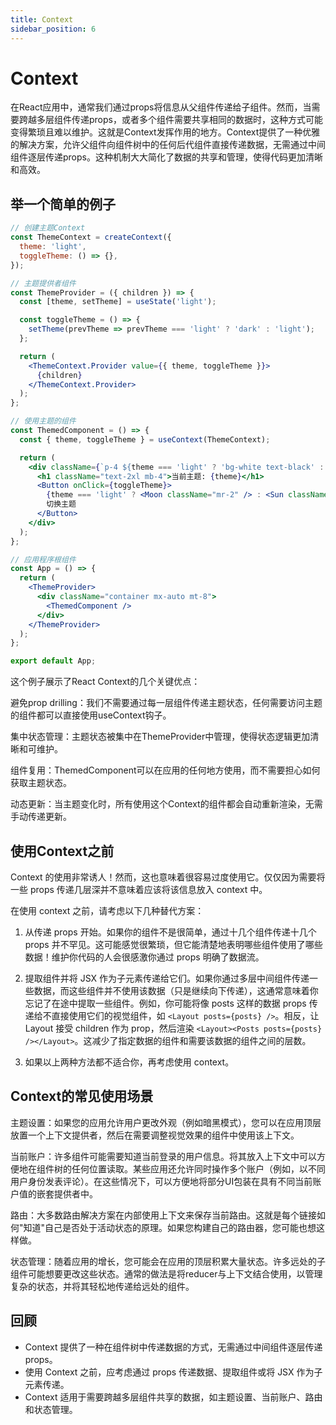 ```yaml
---
title: Context
sidebar_position: 6
---
```


# Context

在React应用中，通常我们通过props将信息从父组件传递给子组件。然而，当需要跨越多层组件传递props，或者多个组件需要共享相同的数据时，这种方式可能变得繁琐且难以维护。这就是Context发挥作用的地方。Context提供了一种优雅的解决方案，允许父组件向组件树中的任何后代组件直接传递数据，无需通过中间组件逐层传递props。这种机制大大简化了数据的共享和管理，使得代码更加清晰和高效。


## 举一个简单的例子

```jsx
// 创建主题Context
const ThemeContext = createContext({
  theme: 'light',
  toggleTheme: () => {},
});

// 主题提供者组件
const ThemeProvider = ({ children }) => {
  const [theme, setTheme] = useState('light');

  const toggleTheme = () => {
    setTheme(prevTheme => prevTheme === 'light' ? 'dark' : 'light');
  };

  return (
    <ThemeContext.Provider value={{ theme, toggleTheme }}>
      {children}
    </ThemeContext.Provider>
  );
};

// 使用主题的组件
const ThemedComponent = () => {
  const { theme, toggleTheme } = useContext(ThemeContext);

  return (
    <div className={`p-4 ${theme === 'light' ? 'bg-white text-black' : 'bg-gray-800 text-white'}`}>
      <h1 className="text-2xl mb-4">当前主题: {theme}</h1>
      <Button onClick={toggleTheme}>
        {theme === 'light' ? <Moon className="mr-2" /> : <Sun className="mr-2" />}
        切换主题
      </Button>
    </div>
  );
};

// 应用程序根组件
const App = () => {
  return (
    <ThemeProvider>
      <div className="container mx-auto mt-8">
        <ThemedComponent />
      </div>
    </ThemeProvider>
  );
};

export default App;
```

这个例子展示了React Context的几个关键优点：

避免prop drilling：我们不需要通过每一层组件传递主题状态，任何需要访问主题的组件都可以直接使用useContext钩子。

集中状态管理：主题状态被集中在ThemeProvider中管理，使得状态逻辑更加清晰和可维护。

组件复用：ThemedComponent可以在应用的任何地方使用，而不需要担心如何获取主题状态。

动态更新：当主题变化时，所有使用这个Context的组件都会自动重新渲染，无需手动传递更新。

## 使用Context之前

Context 的使用非常诱人！然而，这也意味着很容易过度使用它。仅仅因为需要将一些 props 传递几层深并不意味着应该将该信息放入 context 中。

在使用 context 之前，请考虑以下几种替代方案：

1. 从传递 props 开始。如果你的组件不是很简单，通过十几个组件传递十几个 props 并不罕见。这可能感觉很繁琐，但它能清楚地表明哪些组件使用了哪些数据！维护你代码的人会很感激你通过 props 明确了数据流。

2. 提取组件并将 JSX 作为子元素传递给它们。如果你通过多层中间组件传递一些数据，而这些组件并不使用该数据（只是继续向下传递），这通常意味着你忘记了在途中提取一些组件。例如，你可能将像 posts 这样的数据 props 传递给不直接使用它们的视觉组件，如 `<Layout posts={posts} />`。相反，让 Layout 接受 children 作为 prop，然后渲染 `<Layout><Posts posts={posts} /></Layout>`。这减少了指定数据的组件和需要该数据的组件之间的层数。

3. 如果以上两种方法都不适合你，再考虑使用 context。

## Context的常见使用场景

主题设置：如果您的应用允许用户更改外观（例如暗黑模式），您可以在应用顶层放置一个上下文提供者，然后在需要调整视觉效果的组件中使用该上下文。

当前账户：许多组件可能需要知道当前登录的用户信息。将其放入上下文中可以方便地在组件树的任何位置读取。某些应用还允许同时操作多个账户（例如，以不同用户身份发表评论）。在这些情况下，可以方便地将部分UI包装在具有不同当前账户值的嵌套提供者中。

路由：大多数路由解决方案在内部使用上下文来保存当前路由。这就是每个链接如何"知道"自己是否处于活动状态的原理。如果您构建自己的路由器，您可能也想这样做。

状态管理：随着应用的增长，您可能会在应用的顶层积累大量状态。许多远处的子组件可能想要更改这些状态。通常的做法是将reducer与上下文结合使用，以管理复杂的状态，并将其轻松地传递给远处的组件。

## 回顾

- Context 提供了一种在组件树中传递数据的方式，无需通过中间组件逐层传递 props。
- 使用 Context 之前，应考虑通过 props 传递数据、提取组件或将 JSX 作为子元素传递。
- Context 适用于需要跨越多层组件共享的数据，如主题设置、当前账户、路由和状态管理。